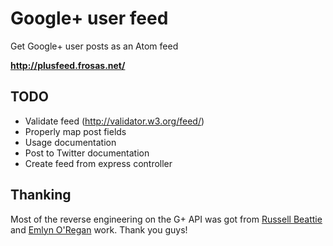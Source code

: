 # Google+ user feed

Get Google+ user posts as an Atom feed

**http://plusfeed.frosas.net/**

## TODO

- Validate feed (http://validator.w3.org/feed/)
- Properly map post fields
- Usage documentation
- Post to Twitter documentation
- Create feed from express controller

## Thanking

Most of the reverse engineering on the G+ API was got from [Russell Beattie](https://github.com/russellbeattie/plusfeed) and [Emlyn O'Regan](http://point7.wordpress.com/2011/07/10/rudimentary-googleplus-api/) work. Thank you guys!
